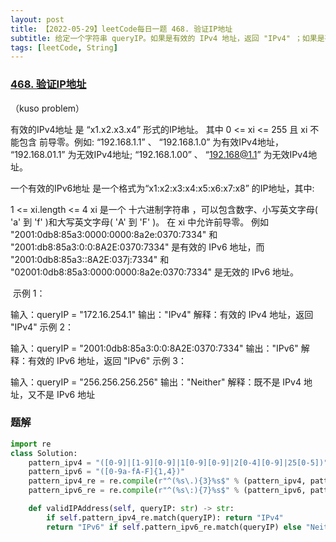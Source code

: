 ```yaml
---
layout: post
title: 【2022-05-29】leetCode每日一题 468. 验证IP地址
subtitle: 给定一个字符串 queryIP。如果是有效的 IPv4 地址，返回 "IPv4" ；如果是有效的 IPv6 地址，返回 "IPv6" ；如果不是上述类型的 IP 地址，返回 "Neither" 。
tags: [leetCode, String]
---
```


### [468. 验证IP地址](https://leetcode.cn/problems/validate-ip-address/)

（kuso problem）

有效的IPv4地址 是 “x1.x2.x3.x4” 形式的IP地址。 其中 0 <= xi <= 255 且 xi 不能包含 前导零。例如: “192.168.1.1” 、 “192.168.1.0” 为有效IPv4地址， “192.168.01.1” 为无效IPv4地址; “192.168.1.00” 、 “192.168@1.1” 为无效IPv4地址。

一个有效的IPv6地址 是一个格式为“x1:x2:x3:x4:x5:x6:x7:x8” 的IP地址，其中:

1 <= xi.length <= 4
xi 是一个 十六进制字符串 ，可以包含数字、小写英文字母( 'a' 到 'f' )和大写英文字母( 'A' 到 'F' )。
在 xi 中允许前导零。
例如 "2001:0db8:85a3:0000:0000:8a2e:0370:7334" 和 "2001:db8:85a3:0:0:8A2E:0370:7334" 是有效的 IPv6 地址，而 "2001:0db8:85a3::8A2E:037j:7334" 和 "02001:0db8:85a3:0000:0000:8a2e:0370:7334" 是无效的 IPv6 地址。

 示例 1：

输入：queryIP = "172.16.254.1"
输出："IPv4"
解释：有效的 IPv4 地址，返回 "IPv4"
示例 2：

输入：queryIP = "2001:0db8:85a3:0:0:8A2E:0370:7334"
输出："IPv6"
解释：有效的 IPv6 地址，返回 "IPv6"
示例 3：

输入：queryIP = "256.256.256.256"
输出："Neither"
解释：既不是 IPv4 地址，又不是 IPv6 地址

### 题解

```python
import re
class Solution:
    pattern_ipv4 = "([0-9]|[1-9][0-9]|1[0-9][0-9]|2[0-4][0-9]|25[0-5])"
    pattern_ipv6 = "([0-9a-fA-F]{1,4})"
    pattern_ipv4_re = re.compile(r"^(%s\.){3}%s$" % (pattern_ipv4, pattern_ipv4))
    pattern_ipv6_re = re.compile(r"^(%s\:){7}%s$" % (pattern_ipv6, pattern_ipv6))

    def validIPAddress(self, queryIP: str) -> str:
        if self.pattern_ipv4_re.match(queryIP): return "IPv4"
        return "IPv6" if self.pattern_ipv6_re.match(queryIP) else "Neither"
```
